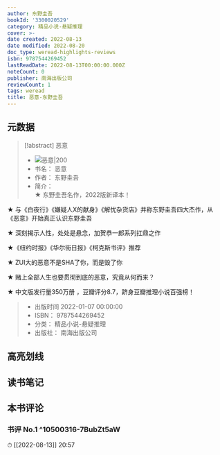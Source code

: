 ```yaml
---
author: 东野圭吾
bookId: '3300020529'
category: 精品小说-悬疑推理
cover: >-
date created: 2022-08-13
date modified: 2022-08-20
doc_type: weread-highlights-reviews
isbn: 9787544269452
lastReadDate: 2022-08-13T00:00:00.000Z
noteCount: 0
publisher: 南海出版公司
reviewCount: 1
tags: weread
title: 恶意-东野圭吾
---
```


## 元数据

> [!abstract] 恶意
> - ![ 恶意|200](https://weread-1258476243.file.myqcloud.com/weread/cover/29/3300020529/t7_3300020529.jpg)
> - 书名： 恶意
> - 作者： 东野圭吾
> - 简介：  
★ 东野圭吾名作，2022版新译本！

★ 与《白夜行》《嫌疑人X的献身》《解忧杂货店》并称东野圭吾四大杰作，从《恶意》开始真正认识东野圭吾

★ 深刻揭示人性，处处是悬念，加贺恭一郎系列扛鼎之作

★《纽约时报》《华尔街日报》《柯克斯书评》推荐

★ ZUI大的恶意不是SHA了你，而是毁了你

★ 赌上全部人生也要贯彻到底的恶意，究竟从何而来？

★ 中文版发行量350万册 ，豆瓣评分8.7，跻身豆瓣推理小说百强榜！

> - 出版时间 2022-01-07 00:00:00
> - ISBN： 9787544269452
> - 分类： 精品小说-悬疑推理
> - 出版社： 南海出版公司

## 高亮划线

## 读书笔记

## 本书评论

### 书评 No.1 ^10500316-7BubZt5aW

⏱ [[2022-08-13]] 20:57
